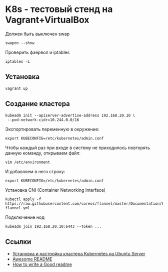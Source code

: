 # K8s - тестовый стенд на Vagrant+VirtualBox

Должен быть выключен swap

```
swapon --show
```

Проверить фаервол и iptables

```
iptables -L
```

## Установка

```
vagrant up
```

## Создание кластера

```
kubeadm init --apiserver-advertise-address 192.168.20.10 \
 --pod-network-cidr=10.244.0.0/16
```

Экспортировать переменную в окружение:

```
export KUBECONFIG=/etc/kubernetes/admin.conf
```

Чтобы каждый раз при входе в систему не приходилось повторять данную команду, открываем файл:

```
vim /etc/environment
```

И добавляем в него строку:

```
export KUBECONFIG=/etc/kubernetes/admin.conf
```

Установка CNI (Container Networking Interface)

```
kubectl apply -f https://raw.githubusercontent.com/coreos/flannel/master/Documentation/kube-flannel.yml
```

Подключение нод:

```
kubeadm join 192.168.20.10:6443 --token ...
```

## Ссылки

- [Установка и настройка кластера Kubernetes на Ubuntu Server](https://www.dmosk.ru/instruktions.php?object=kubernetes-ubuntu)
- [Awesome README](https://github.com/matiassingers/awesome-readme)
- [How to write a Good readme](https://bulldogjob.com/news/449-how-to-write-a-good-readme-for-your-github-project)
